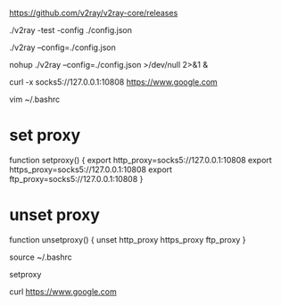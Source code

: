 
https://github.com/v2ray/v2ray-core/releases

./v2ray -test -config ./config.json


./v2ray –config=./config.json


nohup ./v2ray –config=./config.json  >/dev/null 2>&1 &


curl -x socks5://127.0.0.1:10808 https://www.google.com

vim ~/.bashrc

# set proxy
function setproxy() {
    export http_proxy=socks5://127.0.0.1:10808
    export https_proxy=socks5://127.0.0.1:10808
    export ftp_proxy=socks5://127.0.0.1:10808
}
​
# unset proxy
function unsetproxy() {
    unset http_proxy https_proxy ftp_proxy
}

source ~/.bashrc

setproxy

curl  https://www.google.com